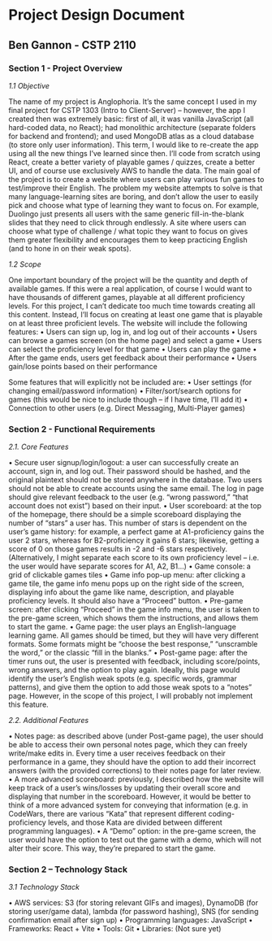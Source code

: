 # Project Design Document

## Ben Gannon - CSTP 2110


### Section 1 - Project Overview

*1.1 Objective*

The name of my project is Anglophoria. It’s the same concept I used in my final project for CSTP 1303 (Intro to Client-Server) – however, the app I created then was extremely basic: first of all, it was vanilla JavaScript (all hard-coded data, no React); had monolithic architecture (separate folders for backend and frontend); and used MongoDB atlas as a cloud database (to store only user information). This term, I would like to re-create the app using all the new things I’ve learned since then. I’ll code from scratch using React, create a better variety of playable games / quizzes, create a better UI, and of course use exclusively AWS to handle the data. 
The main goal of the project is to create a website where users can play various fun games to test/improve their English. 
The problem my website attempts to solve is that many language-learning sites are boring, and don’t allow the user to easily pick and choose what type of learning they want to focus on. For example, Duolingo just presents all users with the same generic fill-in-the-blank slides that they need to click through endlessly. A site where users can choose what type of challenge / what topic they want to focus on gives them greater flexibility and encourages them to keep practicing English (and to hone in on their weak spots). 

*1.2 Scope*

One important boundary of the project will be the quantity and depth of available games. If this were a real application, of course I would want to have thousands of different games, playable at all different proficiency levels. For this project, I can’t dedicate too much time towards creating all this content. Instead, I’ll focus on creating at least one game that is playable on at least three proficient levels. 
The website will include the following features:
•	Users can sign up, log in, and log out of their accounts
•	Users can browse a games screen (on the home page) and select a game
•	Users can select the proficiency level for that game
•	Users can play the game
•	After the game ends, users get feedback about their performance
•	Users gain/lose points based on their performance

Some features that will explicitly not be included are:
•	User settings (for changing email/password information)
•	Filter/sort/search options for games (this would be nice to include though – if I have time, I’ll add it)
•	Connection to other users (e.g. Direct Messaging, Multi-Player games)


### Section 2 - Functional Requirements

*2.1. Core Features*

•	Secure user signup/login/logout: a user can successfully create an account, sign in, and log out. Their password should be hashed, and the original plaintext should not be stored anywhere in the database. Two users should not be able to create accounts using the same email. The log in page should give relevant feedback to the user (e.g. “wrong password,” “that account does not exist”) based on their input. 
•	User scoreboard: at the top of the homepage, there should be a simple scoreboard displaying the number of “stars” a user has. This number of stars is dependent on the user’s game history: for example, a perfect game at A1-proficiency gains the user 2 stars, whereas for B2-proficiency it gains 6 stars; likewise, getting a score of 0 on those games results in -2 and -6 stars respectively. (Alternatively, I might separate each score to its own proficiency level – i.e. the user would have separate scores for A1, A2, B1…)
•	Game console: a grid of clickable games tiles 
•	Game info pop-up menu: after clicking a game tile, the game info menu pops up on the right side of the screen, displaying info about the game like name, description, and playable proficiency levels. It should also have a “Proceed” button.
•	Pre-game screen: after clicking “Proceed” in the game info menu, the user is taken to the pre-game screen, which shows them the instructions, and allows them to start the game. 
•	Game page: the user plays an English-language learning game. All games should be timed, but they will have very different formats. Some formats might be “choose the best response,” “unscramble the word,” or the classic “fill in the blanks.” 
•	Post-game page: after the timer runs out, the user is presented with feedback, including score/points, wrong answers, and the option to play again. Ideally, this page would identify the user’s English weak spots (e.g. specific words, grammar patterns), and give them the option to add those weak spots to a “notes” page. However, in the scope of this project, I will probably not implement this feature. 

*2.2. Additional Features*

•	Notes page: as described above (under Post-game page), the user should be able to access their own personal notes page, which they can freely write/make edits in. Every time a user receives feedback on their performance in a game, they should have the option to add their incorrect answers (with the provided corrections) to their notes page for later review. 
•	A more advanced scoreboard: previously, I described how the website will keep track of a user’s wins/losses by updating their overall score and displaying that number in the scoreboard. However, it would be better to think of a more advanced system for conveying that information (e.g. in CodeWars, there are various “Kata” that represent different coding-proficiency levels, and those Kata are divided between different programming languages). 
•	A “Demo” option: in the pre-game screen, the user would have the option to test out the game with a demo, which will not alter their score. This way, they’re prepared to start the game.

### Section 2 – Technology Stack

*3.1 Technology Stack*

•	AWS services: S3 (for storing relevant GIFs and images), DynamoDB (for storing user/game data), lambda (for password hashing), SNS (for sending confirmation email after sign up)
•	Programming languages: JavaScript
•	Frameworks: React + Vite
•	Tools: Git
•	Libraries: (Not sure yet)
